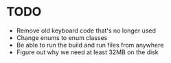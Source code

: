 # TODO

- Remove old keyboard code that's no longer used
- Change enums to enum classes
- Be able to run the build and run files from anywhere
- Figure out why we need at least 32MB on the disk

